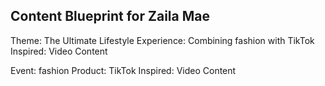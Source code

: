 ## Content Blueprint for Zaila Mae

Theme: The Ultimate Lifestyle Experience: Combining fashion with TikTok Inspired: Video Content

Event: fashion
Product: TikTok Inspired: Video Content
